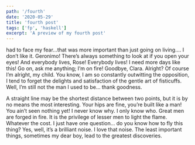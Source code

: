 ```yaml
---
path: '/fourth'
date: '2020-05-29'
title: 'fourth post'
tags: ['fp', 'haskell']
excerpt: 'A preview of my fourth post'
---
```


 had to face my fear…that was more important than just going on living…. I don’t like it. Geronimo! There’s always something to look at if you open your eyes! And everybody lives, Rose! Everybody lives! I need more days like this! Go on, ask me anything; I’m on fire! Goodbye, Clara. Alright? Of course I’m alright, my child. You know, I am so constantly outwitting the opposition, I tend to forget the delights and satisfaction of the gentle art of fisticuffs. Well, I’m still not the man I used to be… thank goodness.

A straight line may be the shortest distance between two points, but it is by no means the most interesting. Your hips are fine, you’re built like a man! You ain’t seen nothing yet! I never know why. I only know who. Great men are forged in fire. It is the privilege of lesser men to light the flame. Whatever the cost. I just have one question… do you know how to fly this thing? Yes, well, it’s a brilliant noise. I love that noise. The least important things, sometimes my dear boy, lead to the greatest discoveries.

